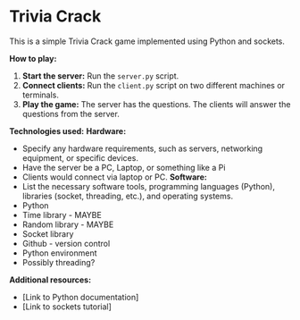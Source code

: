 # Trivia Crack 

This is a simple Trivia Crack game implemented using Python and sockets.

**How to play:**
1. **Start the server:** Run the `server.py` script.
2. **Connect clients:** Run the `client.py` script on two different machines or terminals.
3. **Play the game:** The server has the questions. The clients will answer the questions from the server.

**Technologies used:**
**Hardware:**
* Specify any hardware requirements, such as servers, networking equipment, or specific devices.
* Have the server be a PC, Laptop, or something like a Pi
* Clients would connect via laptop or PC.
**Software:**
* List the necessary software tools, programming languages (Python), libraries (socket, threading, etc.), and operating systems.
* Python
* Time library - MAYBE
* Random library - MAYBE
* Socket library
* Github - version control
* Python environment
* Possibly threading?


**Additional resources:**
* [Link to Python documentation]
* [Link to sockets tutorial]
    
